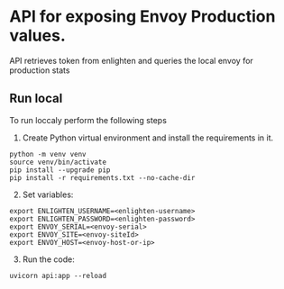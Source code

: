 # API for exposing Envoy Production values.

API retrieves token from enlighten and queries the local envoy for production stats

## Run local

To run loccaly perform the following steps
1. Create Python virtual environment and install the requirements in it.
```
python -m venv venv
source venv/bin/activate
pip install --upgrade pip
pip install -r requirements.txt --no-cache-dir
```

2. Set variables:

```
export ENLIGHTEN_USERNAME=<enlighten-username>
export ENLIGHTEN_PASSWORD=<enlighten-password>
export ENVOY_SERIAL=<envoy-serial>
export ENVOY_SITE=<envoy-siteId>
export ENVOY_HOST=<envoy-host-or-ip>
```

3. Run the code:
```
uvicorn api:app --reload
```
